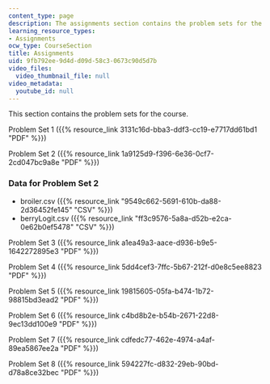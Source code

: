 ```yaml
---
content_type: page
description: The assignments section contains the problem sets for the course.
learning_resource_types:
- Assignments
ocw_type: CourseSection
title: Assignments
uid: 9fb792ee-9d4d-d09d-58c3-0673c90d5d7b
video_files:
  video_thumbnail_file: null
video_metadata:
  youtube_id: null
---
```


This section contains the problem sets for the course.

Problem Set 1 ({{% resource_link 3131c16d-bba3-ddf3-cc19-e7717dd61bd1 "PDF" %}})

Problem Set 2 ({{% resource_link 1a9125d9-f396-6e36-0cf7-2cd047bc9a8e "PDF" %}})

### Data for Problem Set 2

*   broiler.csv ({{% resource_link "9549c662-5691-610b-da88-2d36452fe145" "CSV" %}})
*   berryLogit.csv ({{% resource_link "ff3c9576-5a8a-d52b-e2ca-0e62b0ef5478" "CSV" %}})

Problem Set 3 ({{% resource_link a1ea49a3-aace-d936-b9e5-1642272895e3 "PDF" %}})

Problem Set 4 ({{% resource_link 5dd4cef3-7ffc-5b67-212f-d0e8c5ee8823 "PDF" %}})

Problem Set 5 ({{% resource_link 19815605-05fa-b474-1b72-98815bd3ead2 "PDF" %}})

Problem Set 6 ({{% resource_link c4bd8b2e-b54b-2671-22d8-9ec13dd100e9 "PDF" %}})

Problem Set 7 ({{% resource_link cdfedc77-462e-4974-a4af-89ea5867ee2a "PDF" %}})

Problem Set 8 ({{% resource_link 594227fc-d832-29eb-90bd-d78a8ce32bec "PDF" %}})